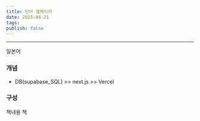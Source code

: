```yaml
---
title: 단어 웹페이지
date: 2025-04-21
tags: 
publish: false
---
```



---

일본어

### 개념
- DB(supabase_SQL) >> next.js >> Vercel

### 구성
책내용
책 
